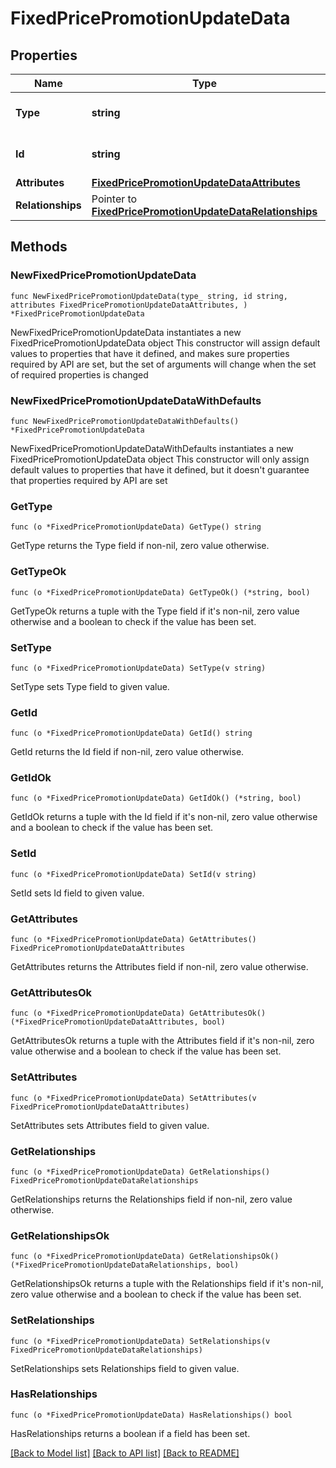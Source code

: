 # FixedPricePromotionUpdateData

## Properties

Name | Type | Description | Notes
------------ | ------------- | ------------- | -------------
**Type** | **string** | The resource&#39;s type | 
**Id** | **string** | The resource&#39;s id | 
**Attributes** | [**FixedPricePromotionUpdateDataAttributes**](FixedPricePromotionUpdateDataAttributes.md) |  | 
**Relationships** | Pointer to [**FixedPricePromotionUpdateDataRelationships**](FixedPricePromotionUpdateDataRelationships.md) |  | [optional] 

## Methods

### NewFixedPricePromotionUpdateData

`func NewFixedPricePromotionUpdateData(type_ string, id string, attributes FixedPricePromotionUpdateDataAttributes, ) *FixedPricePromotionUpdateData`

NewFixedPricePromotionUpdateData instantiates a new FixedPricePromotionUpdateData object
This constructor will assign default values to properties that have it defined,
and makes sure properties required by API are set, but the set of arguments
will change when the set of required properties is changed

### NewFixedPricePromotionUpdateDataWithDefaults

`func NewFixedPricePromotionUpdateDataWithDefaults() *FixedPricePromotionUpdateData`

NewFixedPricePromotionUpdateDataWithDefaults instantiates a new FixedPricePromotionUpdateData object
This constructor will only assign default values to properties that have it defined,
but it doesn't guarantee that properties required by API are set

### GetType

`func (o *FixedPricePromotionUpdateData) GetType() string`

GetType returns the Type field if non-nil, zero value otherwise.

### GetTypeOk

`func (o *FixedPricePromotionUpdateData) GetTypeOk() (*string, bool)`

GetTypeOk returns a tuple with the Type field if it's non-nil, zero value otherwise
and a boolean to check if the value has been set.

### SetType

`func (o *FixedPricePromotionUpdateData) SetType(v string)`

SetType sets Type field to given value.


### GetId

`func (o *FixedPricePromotionUpdateData) GetId() string`

GetId returns the Id field if non-nil, zero value otherwise.

### GetIdOk

`func (o *FixedPricePromotionUpdateData) GetIdOk() (*string, bool)`

GetIdOk returns a tuple with the Id field if it's non-nil, zero value otherwise
and a boolean to check if the value has been set.

### SetId

`func (o *FixedPricePromotionUpdateData) SetId(v string)`

SetId sets Id field to given value.


### GetAttributes

`func (o *FixedPricePromotionUpdateData) GetAttributes() FixedPricePromotionUpdateDataAttributes`

GetAttributes returns the Attributes field if non-nil, zero value otherwise.

### GetAttributesOk

`func (o *FixedPricePromotionUpdateData) GetAttributesOk() (*FixedPricePromotionUpdateDataAttributes, bool)`

GetAttributesOk returns a tuple with the Attributes field if it's non-nil, zero value otherwise
and a boolean to check if the value has been set.

### SetAttributes

`func (o *FixedPricePromotionUpdateData) SetAttributes(v FixedPricePromotionUpdateDataAttributes)`

SetAttributes sets Attributes field to given value.


### GetRelationships

`func (o *FixedPricePromotionUpdateData) GetRelationships() FixedPricePromotionUpdateDataRelationships`

GetRelationships returns the Relationships field if non-nil, zero value otherwise.

### GetRelationshipsOk

`func (o *FixedPricePromotionUpdateData) GetRelationshipsOk() (*FixedPricePromotionUpdateDataRelationships, bool)`

GetRelationshipsOk returns a tuple with the Relationships field if it's non-nil, zero value otherwise
and a boolean to check if the value has been set.

### SetRelationships

`func (o *FixedPricePromotionUpdateData) SetRelationships(v FixedPricePromotionUpdateDataRelationships)`

SetRelationships sets Relationships field to given value.

### HasRelationships

`func (o *FixedPricePromotionUpdateData) HasRelationships() bool`

HasRelationships returns a boolean if a field has been set.


[[Back to Model list]](../README.md#documentation-for-models) [[Back to API list]](../README.md#documentation-for-api-endpoints) [[Back to README]](../README.md)


